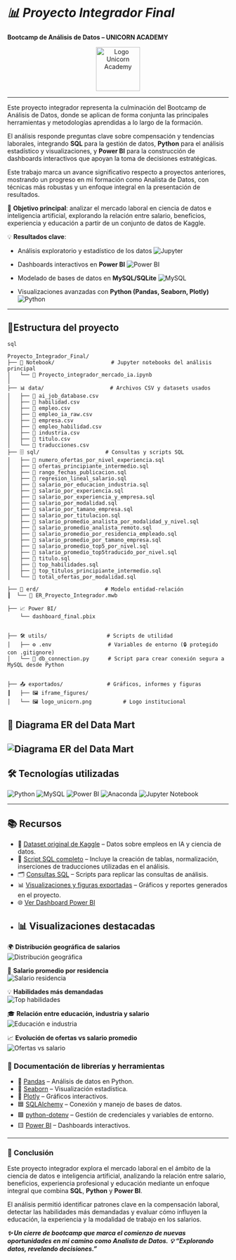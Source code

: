 # ***📊 Proyecto Integrador Final***  

**Bootcamp de Análisis de Datos – UNICORN ACADEMY**  
<p align="center">
  <img src="./exportados/logo_unicorn.png" alt="Logo Unicorn Academy" width="100"/>
</p>

--- 
Este proyecto integrador representa la culminación del Bootcamp de Análisis de Datos, donde se aplican de forma conjunta las principales herramientas y metodologías aprendidas a lo largo de la formación.  

El análisis responde preguntas clave sobre compensación y tendencias laborales, integrando **SQL** para la gestión de datos, **Python** para el análisis estadístico y visualizaciones, y **Power BI** para la construcción de dashboards interactivos que apoyan la toma de decisiones estratégicas.  

Este trabajo marca un avance significativo respecto a proyectos anteriores, mostrando un progreso en mi formación como Analista de Datos, con técnicas más robustas y un enfoque integral en la presentación de resultados.  

🔎 **Objetivo principal**: analizar el mercado laboral en ciencia de datos e inteligencia artificial, explorando la relación entre salario, beneficios, experiencia y educación a partir de un conjunto de datos de Kaggle.  

💡 **Resultados clave**:  
- Análisis exploratorio y estadístico de los datos ![Jupyter](https://img.shields.io/badge/Jupyter-FA0F00?style=for-the-badge&logo=jupyter&logoColor=white)
  
- Dashboards interactivos en **Power BI** ![Power BI](https://img.shields.io/badge/Power%20BI-F2C811?style=for-the-badge&logo=powerbi&logoColor=black)
   
- Modelado de bases de datos en **MySQL/SQLite** ![MySQL](https://img.shields.io/badge/MySQL-005C84?style=for-the-badge&logo=mysql&logoColor=white)
  
- Visualizaciones avanzadas con **Python (Pandas, Seaborn, Plotly)**  ![Python](https://img.shields.io/badge/Python-3776AB?style=for-the-badge&logo=python&logoColor=white)   

---

## **📂Estructura del proyecto**

```
sql

Proyecto_Integrador_Final/
├── 📓 Notebook/                  # Jupyter notebooks del análisis principal
│   └── 📒 Proyecto_integrador_mercado_ia.ipynb
│
├── 📊 data/                     # Archivos CSV y datasets usados
│   ├── 📄 ai_job_database.csv
│   ├── 📄 habilidad.csv
│   ├── 📄 empleo.csv
│   ├── 📄 empleo_ia_raw.csv
│   ├── 📄 empresa.csv
│   ├── 📄 empleo_habilidad.csv
│   ├── 📄 industria.csv
│   ├── 📄 titulo.csv
│   └── 📄 traducciones.csv 
├── 🗄️ sql/                     # Consultas y scripts SQL  
│   ├── 📄 numero_ofertas_por_nivel_experiencia.sql
│   ├── 📄 ofertas_principiante_intermedio.sql
│   ├── 📄 rango_fechas_publicacion.sql
│   ├── 📄 regresion_lineal_salario.sql
│   ├── 📄 salario_por_educacion_industria.sql
│   ├── 📄 salario_por_experiencia.sql
│   ├── 📄 salario_por_experiencia_y_empresa.sql
│   ├── 📄 salario_por_modalidad.sql
│   ├── 📄 salario_por_tamano_empresa.sql
│   ├── 📄 salario_por_titulacion.sql
│   ├── 📄 salario_promedio_analista_por_modalidad_y_nivel.sql
│   ├── 📄 salario_promedio_analista_remoto.sql
│   ├── 📄 salario_promedio_por_residencia_empleado.sql
│   ├── 📄 salario_promedio_por_tamano_empresa.sql
│   ├── 📄 salario_promedio_top5_por_nivel.sql
│   ├── 📄 salario_promedio_top5traducido_por_nivel.sql
│   ├── 📄 titulo.sql
│   ├── 📄 top_habilidades.sql
│   ├── 📄 top_titulos_principiante_intermedio.sql
│   └── 📄 total_ofertas_por_modalidad.sql

├── 🧩 erd/                     # Modelo entidad-relación  
┃  └── 📐 ER_Proyecto_Integrador.mwb

├── 📈 Power BI/
    └── dashboard_final.pbix
 

├── 🛠️ utils/                   # Scripts de utilidad
│   ├── ⚙️ .env                  # Variables de entorno (🔒 protegido con .gitignore)
│   └── 🔗 db_connection.py      # Script para crear conexión segura a MySQL desde Python
  

├── 📤 exportados/              # Gráficos, informes y figuras  
┃   ├── 🖼️ iframe_figures/  
│   └── 🖼️ logo_unicorn.png          # Logo institucional  

```
## 📐 Diagrama ER del Data Mart

![Diagrama ER del Data Mart](erd/ERD_mercado_ia.png)
---

## **🛠️ Tecnologías utilizadas**  

![Python](https://img.shields.io/badge/Python-3776AB?style=for-the-badge&logo=python&logoColor=white)
![MySQL](https://img.shields.io/badge/MySQL-005C84?style=for-the-badge&logo=mysql&logoColor=white)
![Power BI](https://img.shields.io/badge/Power_BI-F2C811?style=for-the-badge&logo=powerbi&logoColor=black)
![Anaconda](https://img.shields.io/badge/Anaconda-44A833?style=for-the-badge&logo=anaconda&logoColor=white)
![Jupyter Notebook](https://img.shields.io/badge/Jupyter_Notebook-F37626?style=for-the-badge&logo=jupyter&logoColor=white)

---

## **📚 Recursos**

- 📂 [Dataset original de Kaggle](https://www.kaggle.com/datasets/bismasajjad/global-ai-job-market-and-salary-trends-2025?select=ai_job_dataset1.csv) – Datos sobre empleos en IA y ciencia de datos.  
- 💾 [Script SQL completo](sql/mercado_ia_final.sql) – Incluye la creación de tablas, normalización, inserciones de traducciones utilizadas en el análisis.
- 🗂️ [Consultas SQL](./sql/) – Scripts para replicar las consultas de análisis.  
- 📊 [Visualizaciones y figuras exportadas](./exportados/) – Gráficos y reportes generados en el proyecto.
- 🌐 [Ver Dashboard Power BI](https://app.powerbi.com/links/5we-gcFjag?ctid=58e889c2-cfaf-48cf-8649-705898b60c6c&pbi_source=linkShare&bookmarkGuid=47b39fd4-a442-4155-b7c4-fcf745bfef36)
- ## 📊 Visualizaciones destacadas

🌍 **Distribución geográfica de salarios**  
![Distribución geográfica](./exportados/5.12_distribucion_geografica.png)

🏡 **Salario promedio por residencia**  
![Salario residencia](./exportados/5.8_salario_promedio_residencia.png)

💡 **Habilidades más demandadas**  
![Top habilidades](./exportados/5.15_top_habilidades.png)

🎓 **Relación entre educación, industria y salario**  
![Educación e industria](./exportados/5.16_salario_educacion_industria.png)

📈 **Evolución de ofertas vs salario promedio**  
![Ofertas vs salario](./exportados/5.17_ofertas_vs_salario_promedio.png)



### **📖 Documentación de librerías y herramientas**
- 📘 [Pandas](https://pandas.pydata.org/docs/) – Análisis de datos en Python.  
- 📗 [Seaborn](https://seaborn.pydata.org/) – Visualización estadística.  
- 📙 [Plotly](https://plotly.com/python/) – Gráficos interactivos.  
- 🟦 [SQLAlchemy](https://docs.sqlalchemy.org/) – Conexión y manejo de bases de datos.  
- 🟩 [python-dotenv](https://saurabh-kumar.com/python-dotenv/) – Gestión de credenciales y variables de entorno.  
- 🟨 [Power BI](https://learn.microsoft.com/es-es/power-bi/) – Dashboards interactivos.

---

### **📌 Conclusión**

  Este proyecto integrador explora el mercado laboral en el ámbito de la ciencia de datos e inteligencia artificial, analizando la relación entre salario, beneficios, experiencia profesional y educación mediante un enfoque integral que combina **SQL**, **Python** y **Power BI**.

  El análisis permitió identificar patrones clave en la compensación laboral, detectar las habilidades más demandadas y evaluar cómo influyen la educación, la experiencia y la modalidad de trabajo en los salarios.

***✨ Un cierre de bootcamp que marca el comienzo de nuevas oportunidades en mi camino como Analista de Datos.***
***💡 “Explorando datos, revelando decisiones.”***
